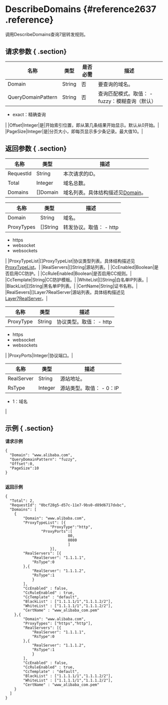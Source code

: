 # DescribeDomains {#reference2637 .reference}

调用DescribeDomains查询7层转发规则。

## 请求参数 { .section}

|名称|类型|是否必需|描述|
|--|--|----|--|
|Domain|String|否|要查询的域名。|
|QueryDomainPattern|String|否|查询匹配模式。取值： -   fuzzy：模糊查询（默认）
-   exact：精确查询

 |
|Offset|Integer|是|开始索引位置，即从第几条结果开始显示。默认从0开始。|
|PageSize|Integer|是|分页大小，即每页显示多少条记录。最大值10。|

## 返回参数 { .section}

|名称|类型|描述|
|--|--|--|
|RequestId|String|本次请求的ID。|
|Total|Integer|域名总数。|
|Domains|\[\]Domain|域名列表。具体结构描述见[Domain](#)。|

|名称|类型|描述|
|--|--|--|
|Domain|String|域名。|
|ProxyTypes|\[\]String|转发协议。取值： -   http
-   https
-   websocket
-   websockets

 |
|ProxyTypeList|\[\]ProxyTypeList|协议类型列表。具体结构描述见[ProxyTypeList](#ProxyTypeList)。|
|RealServers|\[\]String|源站列表。|
|CcEnabled|Boolean|是否启用CC防护。|
|CcRuleEnabled|Boolean|是否启用CC规则。|
|CcTemplate|String|CC防护模板。|
|WhiteList|\[\]String|白名单IP列表。|
|BlackList|\[\]String|黑名单IP列表。|
|CertName|String|证书名称。|
|RealSevers|\[\]Layer7RealServer|源站列表。具体结构描述见[Layer7RealServer](#)。|

|名称|类型|描述|
|--|--|--|
|ProxyType|String|协议类型。取值： -   http
-   https
-   websocket
-   websockets

 |
|ProxyPorts|Integer|协议端口。|

|名称|类型|描述|
|--|--|--|
|RealServer|String|源站地址。|
|RsType|Integer|源站类型。取值： -   0：IP
-   1：域名

 |

## 示例 { .section}

**请求示例** 

```
{
  "Domain": "www.alibaba.com",
  "QueryDomainPattern": "fuzzy",
  "Offset":0,
  "PageSize":10
}
				
```

**返回示例** 

```
{
  "Total": 2,
  "RequestId": "0bcf28g5-d57c-11e7-9bs0-d89d6717dxbc",
  "Domains": [
  	{
		"Domain": "www.alibaba.com",
		"ProxyTypeList": [{
            		"ProxyType":"http",
           		"ProxyPorts":[
                			80,
                			8080
            				]
         			}],
		"RealServers": [{
			"RealServer": "1.1.1.1",
			"RsType":0
		},{
			"RealServer": "1.1.1.2",
			"RsType":1
			}
		],
		"CcEnabled" : false,
		"CcRuleEnabled" : true,
		"CcTemplate" : "default",
		"BlackList" : ["1.1.1.1/1","1.1.1.2/2"],
		"WhiteList" : ["1.1.1.1/1","1.1.1.2/2"],
		"CertName" : "www_alibaba_com.pem"
	},{
		"Domain": "www.alibaba.com",
		"ProxyTypes": ["https","http"],
		"RealServers": [{
			"RealServer": "1.1.1.1",
			"RsType":0
		},{
			"RealServer": "1.1.1.2",
			"RsType":1
			}
		],
		"CcEnabled" : false,
		"CcRuleEnabled" : true,
		"CcTemplate" : "default",
		"BlackList" : ["1.1.1.1/1","1.1.1.2/2"],
		"WhiteList" : ["1.1.1.1/1","1.1.1.2/2"],
		"CertName" : "www_alibaba_com.pem"
	}
  ]
}
				
```

